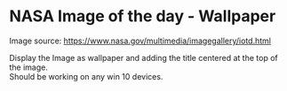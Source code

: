 # NASA Image of the day - Wallpaper
Image source: https://www.nasa.gov/multimedia/imagegallery/iotd.html  

Display the Image as wallpaper and adding the title centered at the top of the image.  
Should be working on any win 10 devices.
